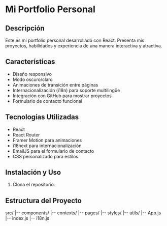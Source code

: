# Mi Portfolio Personal

## Descripción
Este es mi portfolio personal desarrollado con React. Presenta mis proyectos, habilidades y experiencia de una manera interactiva y atractiva.

## Características
- Diseño responsivo
- Modo oscuro/claro
- Animaciones de transición entre páginas
- Internacionalización (i18n) para soporte multilingüe
- Integración con GitHub para mostrar proyectos
- Formulario de contacto funcional

## Tecnologías Utilizadas
- React
- React Router
- Framer Motion para animaciones
- i18next para internacionalización
- EmailJS para el formulario de contacto
- CSS personalizado para estilos

## Instalación y Uso
1. Clona el repositorio:

## Estructura del Proyecto

src/
|-- components/
|-- contexts/
|-- pages/
|-- styles/
|-- utils/
|-- App.js
|-- index.js
|-- i18n.js
